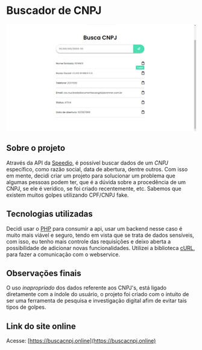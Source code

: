 # Buscador de CNPJ
<img src="assets/images/buscacnpj.png">

## Sobre o projeto
Através da API da <a href="https://apiconsultacnpj.com.br/" target="_blank">Speedio</a>, é possível buscar dados de um *CNPJ* específico, como razão social, data de abertura, dentre outros. Com isso em mente, decidi criar um projeto para solucionar um problema que algumas pessoas podem ter, que é a dúvida sobre a procedência de um CNPJ, se ele é verídico, se foi criado recentemente, etc. Sabemos que existem muitos golpes utilizando CPF/CNPJ fake.

## Tecnologias utilizadas
Decidi usar o <a href="https://php.net" target="_blank">PHP</a> para consumir a api, usar um backend nesse caso é muito mais viável e seguro, tendo em vista que se trata de dados sensíveis, com isso, eu tenho mais controle das requisições e deixo aberta a possibilidade de adicionar novas funcionalidades. Utilizei a biblioteca <a href="https://www.php.net/manual/pt_BR/book.curl.php" target="_blank">cURL</a>, para fazer a comunicação com o webservice.

## Observações finais
O uso *inapropriado* dos dados referente aos CNPJ's, está ligado diretamente com a índole do usuário, o projeto foi criado com o intuito de ser uma ferramenta de pesquisa e investigação digital afim de evitar tais tipos de golpes.

## Link do site online
Acesse: [https://buscacnpj.online](https://buscacnpj.online)